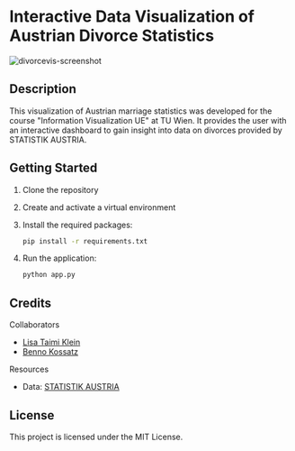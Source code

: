 # Interactive Data Visualization of Austrian Divorce Statistics
![divorcevis-screenshot](https://github.com/user-attachments/assets/760a4b3c-6ea5-4be6-9217-99a25c985d55)

## Description

This visualization of Austrian marriage statistics was developed for the course "Information Visualization UE" at TU Wien. It provides the user with an interactive dashboard to gain insight into data on divorces provided by STATISTIK AUSTRIA.

## Getting Started

1. Clone the repository
2. Create and activate a virtual environment
3. Install the required packages:

    ```sh
    pip install -r requirements.txt
    ```

5. Run the application:

    ```sh
    python app.py
    ```

## Credits

Collaborators
- [Lisa Taimi Klein](<https://github.com/LisaTaimi>)
- [Benno Kossatz](<https://github.com/Lollobin>)

Resources
- Data: [STATISTIK AUSTRIA](<https://www.statistik.at/statistiken/bevoelkerung-und-soziales/bevoelkerung/ehen-und-eingetragene-partnerinnenschaften/ehescheidungen-und-aufloesungen-von-eingetragenen-partnerinnenschaften>)

## License

This project is licensed under the MIT License.
